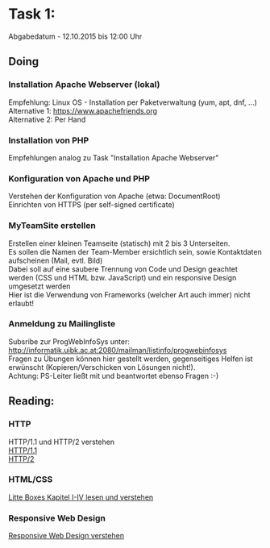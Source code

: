 # Task 1:

Abgabedatum - 12.10.2015 bis 12:00 Uhr

## Doing

### Installation Apache Webserver (lokal)
Empfehlung: Linux OS - Installation per Paketverwaltung (yum, apt, dnf, ...)   
Alternative 1: https://www.apachefriends.org   
Alternative 2: Per Hand

### Installation von PHP
Empfehlungen analog zu Task "Installation Apache Webserver"

### Konfiguration von Apache und PHP
Verstehen der Konfiguration von Apache (etwa: DocumentRoot)   
Einrichten von HTTPS (per self-signed certificate)

### MyTeamSite erstellen
Erstellen einer kleinen Teamseite (statisch) mit 2 bis 3 Unterseiten.   
Es sollen die Namen der Team-Member ersichtlich sein, sowie Kontaktdaten aufscheinen (Mail, evtl. Bild)   
Dabei soll auf eine saubere Trennung von Code und Design geachtet werden (CSS und HTML bzw. JavaScript) und ein responsive Design umgesetzt werden   
Hier ist die Verwendung von Frameworks (welcher Art auch immer) nicht erlaubt!

### Anmeldung zu Mailingliste
Subsribe zur ProgWebInfoSys unter: http://informatik.uibk.ac.at:2080/mailman/listinfo/progwebinfosys   
Fragen zu Übungen können hier gestellt werden, gegenseitiges Helfen ist erwünscht (Kopieren/Verschicken von Lösungen nicht!).   
Achtung: PS-Leiter ließt mit und beantwortet ebenso Fragen :-)

## Reading:

### HTTP
HTTP/1.1 und HTTP/2 verstehen   
[HTTP/1.1](http://de.slideshare.net/sanjoysanyal/http-basics)   
[HTTP/2](http://de.slideshare.net/AndyDavies/http2-whats-it-all-about)

### HTML/CSS
[Litte Boxes Kapitel I-IV lesen und verstehen](http://little-boxes.de/little-boxes-teil1-online.html)

### Responsive Web Design
[Responsive Web Design verstehen](https://docs.webplatform.org/wiki/concepts/mobile_web/responsive_design)

